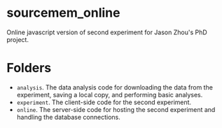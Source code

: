# sourcemem_online
Online javascript version of second experiment for Jason Zhou's PhD project.

# Folders

 - `analysis`. The data analysis code for downloading the data from
   the experiment, saving a local copy, and performing basic analyses.
 - `experiment`. The client-side code for the second experiment.
 - `online`. The server-side code for hosting the second experiment
   and handling the database connections.
